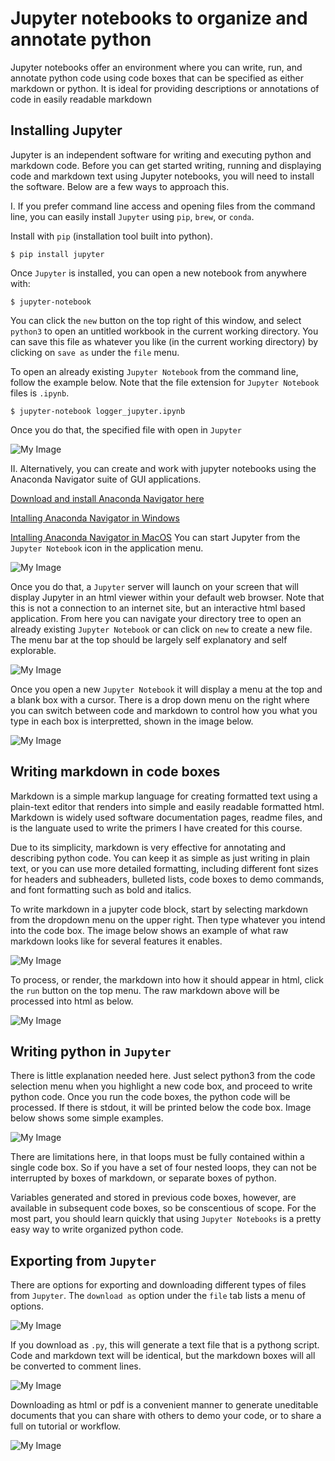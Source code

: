 # Jupyter notebooks to organize and annotate python

Jupyter notebooks offer an environment where you can write, run, and annotate python code using code boxes that can be specified as either markdown or python. It is ideal for providing descriptions or annotations of code in easily readable markdown


## Installing Jupyter

Jupyter is an independent software for writing and executing python and markdown code. Before you can get started writing, running and displaying code and markdown text using Jupyter notebooks, you will need to install the software. Below are a few ways to approach this.


I. If you prefer command line access and opening files from the command line, you can easily install `Jupyter` using `pip`, `brew`, or `conda`. 

Install with `pip` (installation tool built into python).

    $ pip install jupyter

Once `Jupyter` is installed, you can open a new notebook from anywhere with:

    $ jupyter-notebook

You can click the `new` button on the top right of this window, and select `python3` to open an untitled workbook in the current working directory. You can save this file as whatever you like (in the current working directory) by clicking on `save as` under the `file` menu.

To open an already existing `Jupyter Notebook` from the command line, follow the example below. Note that the file extension for `Jupyter Notebook` files is `.ipynb`.

    $ jupyter-notebook logger_jupyter.ipynb

Once you do that, the specified file with open in `Jupyter`


![My Image](images/jupyter_file.png)

II. Alternatively, you can create and work with jupyter notebooks using the Anaconda Navigator suite of GUI applications. 

[Download and install Anaconda Navigator here](https://docs.anaconda.com/free/navigator/index.html)

[Intalling Anaconda Navigator in Windows](https://docs.anaconda.com/free/anaconda/install/windows/)

[Intalling Anaconda Navigator in MacOS](https://docs.anaconda.com/free/anaconda/install/mac-os/)
You can start Jupyter from the `Jupyter Notebook` icon in the application menu. 

![My Image](images/navigator_menu.png)

Once you do that, a `Jupyter` server will launch on your screen that will display Jupyter in an html viewer within your default web browser. Note that this is not a connection to an internet site, but an interactive html based application. From here you can navigate your directory tree to open an already existing `Jupyter Notebook` or can click on `new` to create a new file. The menu bar at the top should be largely self explanatory and self explorable.

![My Image](images/jupyter_menu.png)


Once you open a new `Jupyter Notebook` it will display a menu at the top and a blank box with a cursor. There is a drop down menu on the right where you can switch between code and markdown to control how you what you type in each box is interpretted, shown in the image below. 

![My Image](images/code_md_menu.png)



## Writing markdown in code boxes

Markdown is a simple markup language for creating formatted text using a plain-text editor that renders into simple and easily readable formatted html. Markdown is widely used software documentation pages, readme files, and is the languate used to write the primers I have created for this course. 


Due to its simplicity, markdown is very effective for annotating and describing python code. You can keep it as simple as just writing in plain text, or you can use more detailed formatting, including different font sizes for headers and subheaders, bulleted lists, code boxes to demo commands, and font formatting such as bold and italics.

To write markdown in a jupyter code block, start by selecting markdown from the dropdown menu on the upper right. Then type whatever you intend into the code box. The image below shows an example of what raw markdown looks like for several features it enables.

![My Image](images/markdown_raw.png)

To process, or render, the markdown into how it should appear in html, click the `run` button on the top menu. The raw markdown above will be processed into html as below.

![My Image](images/rendered_markdown.png)


## Writing python in `Jupyter`

There is little explanation needed here. Just select python3 from the code selection menu when you highlight a new code box, and proceed to write python code. Once you run the code boxes, the python code will be processed. If there is stdout, it will be printed below the code box. Image below shows some simple examples.

![My Image](images/alternating_boxes.png)

There are limitations here, in that loops must be fully contained within a single code box. So if you have a set of four nested loops, they can not be interrupted by boxes of markdown, or separate boxes of python.

Variables generated and stored in previous code boxes, however, are available in subsequent code boxes, so be conscentious of scope. For the most part, you should learn quickly that using `Jupyter Notebooks` is a pretty easy way to write organized python code.

## Exporting from `Jupyter`

There are options for exporting and downloading different types of files from `Jupyter`. The `download as` option under the `file` tab lists a menu of options. 

![My Image](images/download_as_menu.png)

If you download as `.py`, this will generate a text file that is a pythong script. Code and markdown text will be identical, but the markdown boxes will all be converted to comment lines.

![My Image](images/download_as_py.png)

Downloading as html or pdf is a convenient manner to generate uneditable documents that you can share with others to demo your code, or to share a full on tutorial or workflow.

![My Image](images/jupyter_html.png)



## 